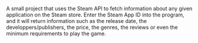 A small project that uses the Steam API to fetch information about any given application on the Steam store. 
Enter the Steam App ID into the program, and it will return information such as the release date, the developpers/publishers, the price, the genres, the reviews or even the minimum requirements to play the game.
